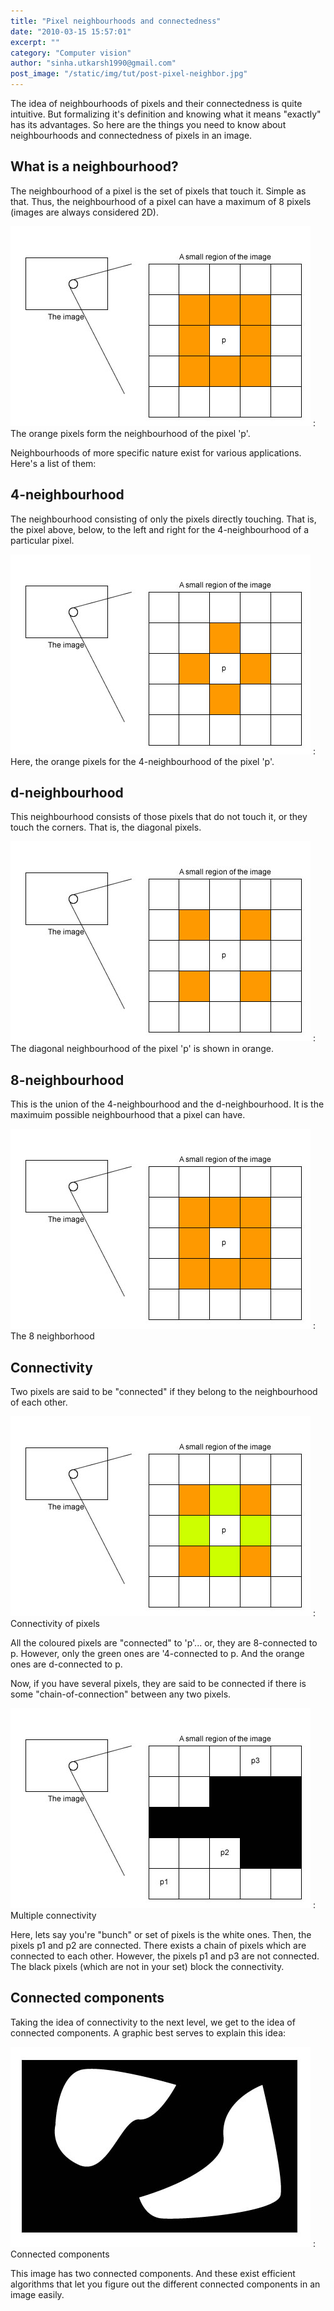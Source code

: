 ```yaml
---
title: "Pixel neighbourhoods and connectedness"
date: "2010-03-15 15:57:01"
excerpt: ""
category: "Computer vision"
author: "sinha.utkarsh1990@gmail.com"
post_image: "/static/img/tut/post-pixel-neighbor.jpg"
---
```

The idea of neighbourhoods of pixels and their connectedness is quite intuitive. But formalizing it's definition and knowing what it means "exactly" has its advantages. So here are the things you need to know about neighbourhoods and connectedness of pixels in an image. 

## What is a neighbourhood?

The neighbourhood of a pixel is the set of pixels that touch it. Simple as that. Thus, the neighbourhood of a pixel can have a maximum of 8 pixels (images are always considered 2D).

![](/static/img/tut/neighbourhood.jpg)
: The orange pixels form the neighbourhood of the pixel 'p'.

Neighbourhoods of more specific nature exist for various applications. Here's a list of them: 

## 4-neighbourhood

The neighbourhood consisting of only the pixels directly touching. That is, the pixel above, below, to the left and right for the 4-neighbourhood of a particular pixel.

![](/static/img/tut/neighbourhood-4.jpg)
: Here, the orange pixels for the 4-neighbourhood of the pixel 'p'. 

## d-neighbourhood

This neighbourhood consists of those pixels that do not touch it, or they touch the corners. That is, the diagonal pixels.

![](/static/img/tut/neighbourhood-d.jpg)
: The diagonal neighbourhood of the pixel 'p' is shown in orange. 

## 8-neighbourhood

This is the union of the 4-neighbourhood and the d-neighbourhood. It is the maximuim possible neighbourhood that a pixel can have.

![](/static/img/tut/neighbourhood.jpg)
: The 8 neighborhood

## Connectivity

Two pixels are said to be "connected" if they belong to the neighbourhood of each other.

![](/static/img/tut/connectivity.jpg)
: Connectivity of pixels

All the coloured pixels are "connected" to 'p'... or, they are 8-connected to p. However, only the green ones are '4-connected to p. And the orange ones are d-connected to p.

Now, if you have several pixels, they are said to be connected if there is some "chain-of-connection" between any two pixels.

![](/static/img/tut/connectivity-multiple.jpg)
: Multiple connectivity

Here, lets say you're "bunch" or set of pixels is the white ones. Then, the pixels p1 and p2 are connected. There exists a chain of pixels which are connected to each other. However, the pixels p1 and p3 are not connected. The black pixels (which are not in your set) block the connectivity. 

## Connected components

Taking the idea of connectivity to the next level, we get to the idea of connected components. A graphic best serves to explain this idea:

![](/static/img/tut/connected-components.jpg)
: Connected components

This image has two connected components. And these exist efficient algorithms that let you figure out the different connected components in an image easily.
